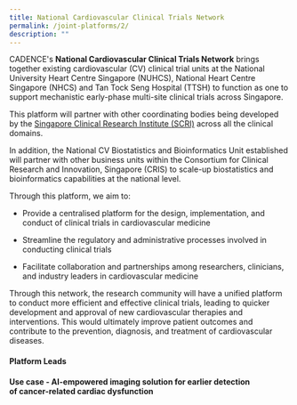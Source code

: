 ```yaml
---
title: National Cardiovascular Clinical Trials Network
permalink: /joint-platforms/2/
description: ""
---
```

CADENCE's **National Cardiovascular Clinical Trials Network** brings together existing cardiovascular (CV) clinical trial units at the National University Heart Centre Singapore (NUHCS), National Heart Centre Singapore (NHCS) and Tan Tock Seng Hospital (TTSH) to function as one to support mechanistic early-phase multi-site clinical trials across Singapore. 

This platform will partner with other coordinating bodies being developed by the [Singapore Clinical Research Institute (SCRI)](https://scri.edu.sg) across all the clinical domains. 

In addition, the National CV Biostatistics and Bioinformatics Unit established will partner with other business units within the Consortium for Clinical Research and Innovation, Singapore (CRIS) to scale-up biostatistics and bioinformatics capabilities at the national level.

Through this platform, we aim to:

* Provide a centralised platform for the design, implementation, and conduct of clinical trials in cardiovascular medicine

* Streamline the regulatory and administrative processes involved in conducting clinical trials

* Facilitate collaboration and partnerships among researchers, clinicians, and industry leaders in cardiovascular medicine

Through this network, the research community will have a unified platform to conduct more efficient and effective clinical trials, leading to quicker development and approval of new cardiovascular therapies and interventions. This would ultimately improve patient outcomes and contribute to the prevention, diagnosis, and treatment of cardiovascular diseases.

#### **Platform Leads**

#### **Use case - AI-empowered imaging solution for earlier detection of cancer-related cardiac dysfunction**



